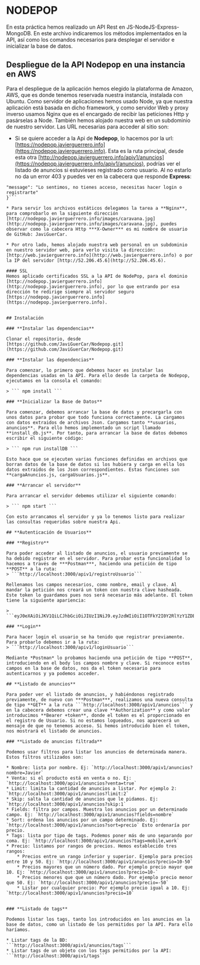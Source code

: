 # NODEPOP

En esta práctica hemos realizado un API Rest en JS-NodeJS-Express-MongoDB. En este archivo indicaremos los métodos implementados en la API, así como los comandos necesarios para desplegar el servidor e inicializar la base de datos.

## Despliegue de la API Nodepop en una instancia en AWS
Para el despliegue de la aplicación hemos elegido la plataforma de Amazon, AWS, que es donde tenemos reservada nuestra instancia, instalada con Ubuntu. Como servidor de aplicaciones hemos usado Node, ya que nuestra aplicación está basada en dicho framework, y como servidor Web y proxy inverso usamos Nginx que es el encargado de recibir las peticiones Http y pasárselas a Node. También hemos alojado nuestra web en un subdominio de nuestro servidor. Las URL necesarias para acceder al sitio son:

* Si se quiere acceder a la Api de **Nodepop**, lo hacemos por la url: [https://nodepop.javierguerrero.info](https://nodepop.javierguerrero.info). Esta es la ruta principal, desde esta otra [http://nodepop.javierguerrero.info/apiv1/anuncios](https://nodepop.javierguerrero.info/apiv1/anuncios), podrías ver el listado de anuncios si estuvieses registrado como usuario. Al no estarlo no da un error 403 y puedes ver en la cabecera que responde **Express**: 
```{
"message": "Lo sentimos, no tienes acceso, necesitas hacer login o registrarte"
}```

* Para servir los archivos estáticos delegamos la tarea a **Nginx**, para comprobarlo en la siguiente dirección [http://nodepop.javierguerrero.info/images/caravana.jpg](http://nodepop.javierguerrero.info/images/caravana.jpg), puedes observar como la cabecera Http ***X-Owner*** es mi nombre de usuario de GitHub: JaviGuerCar.

* Por otro lado, hemos alojado nuestra web personal en un subdominio en nuestro servidor web, para verlo visita la dirección: [http://web.javierguerrero.info](http://web.javierguerrero.info) o por la IP del servidor [http://52.206.45.6](http://52.206.45.6).

#### SSL
Hemos aplicado certificados SSL a la API de NodePop, para el dominio [http://nodepop.javierguerrero.info](http://nodepop.javierguerrero.info), por lo que entrando por esa dirección te redirige siempre al servidor seguro [https://nodepop.javierguerrero.info](https://nodepop.javierguerrero.info).


## Instalación

### **Instalar las dependencias**

Clonar el repositorio, desde [https://github.com/JaviGuerCar/Nodepop.git](https://github.com/JaviGuerCar/Nodepop.git)

### **Instalar las dependencias**

Para comenzar, lo primero que debemos hacer es instalar las dependencias usadas en la API. Para ello desde la carpeta de Nodepop, ejecutamos en la consola el comando:

> ``` npm install ```

### **Inicializar la Base de Datos**

Para comenzar, debemos arrancar la base de datos y precargarla con unos datos para probar que todo funciona correctamente. La cargamos con datos extraidos de archivos Json. Cargamos tanto **usuarios, anuncios**. Para ello hemos implementado un script llamado **install_db.js**. Por tanto, para arrancar la base de datos debemos escribir el siguiente código:

> ``` npm run installDB ```

Esto hace que se ejecuten varias funciones definidas en archivos que borran datos de la base de datos si los hubiera y carga en ella los datos extraidos de los Json correspondientes. Estas funciones son **cargaAnuncios.js, cargaUsuarios.js**.

### **Arrancar el servidor**

Para arrancar el servidor debemos utilizar el siguiente comando:

> ``` npm start ```

Con esto arrancamos el servidor y ya lo tenemos listo para realizar las consultas requeridas sobre nuestra Api.

## **Autenticación de Usuarios**

### **Registro**

Para poder acceder al listado de anuncios, el usuario previamente se ha debido registrar en el servidor. Para probar esta funcionalidad lo hacemos a través de ***Postman***, haciendo una petición de tipo **POST** a la ruta: 
> ```http://localhost:3000/apiv1/registroUsuario```

Rellenamos los campos necesarios, como nombre, email y clave. Al mandar la petición nos creará un token con nuestra clave hasheada. Este token lo guardamos pues nos será necesario más adelante. El token tiene la siguiente apariencia: 

> ```eyJ0eXAiOiJKV1QiLCJhbGciOiJIUzI1NiJ9.eyJzdWIiOiI1OTFkY2I0Y2RlYzY1ZDEyZjVkNzhiZWUiLCJpYXQiOjE0OTUxMjQ4MTIsImV4cCI6MTQ5NjMzNDQxMn0.JtAABjc5CIp92MqfkT90wfRPlckYQ_A2s_DgD6FgFoQ```

### **Login**

Para hacer login el usuario se ha tenido que registrar previamente. Para probarlo debemos ir a la ruta:
> ```http://localhost:3000/apiv1/loginUsuario```

Mediante *Postman* lo probamos haciendo una petición de tipo **POST**, introduciendo en el body los campos nombre y clave. Si reconoce estos campos en la base de datos, nos da el token necesario para autenticarnos y ya podemos acceder.

## **Listado de anuncios**

Para poder ver el listado de anuncios, y habiéndonos registrado previamente, de nuevo con ***Postman***, realizamos una nueva consulta de tipo **GET** a la ruta ```http://localhost:3000/apiv1/anuncios``` y en la cabecera debemos crear una clave **Authorization** y como valor introducimos **Bearer +token**, donde el token es el proporcionado en el registro de Usuario. Si no estamos logueados, nos aparecerá un mensaje de que no tenemos acceso. Si hemos introducido bien el token, nos mostrará el listado de anuncios.

### **Listado de anuncios filtrada**

Podemos usar filtros para listar los anuncios de determinada manera. Estos filtros utilizados son:

* Nombre: lista por nombre. Ej: `http://localhost:3000/apiv1/anuncios?nombre=Javier`
* Venta: si el producto está en venta o no. Ej: `http://localhost:3000/apiv1/anuncios?venta=true`
* Limit: limita la cantidad de anuncios a listar. Por ejemplo 2: `http://localhost:3000/apiv1/anuncios?limit:2`
* Skip: salta la cantidad de anuncios que le pidamos. Ej: `http://localhost:3000/apiv1/anuncios?skip:1`
* Fields: filtra por campos. Muestra los anuncios por un determinado campo. Ej: `http://localhost:3000/apiv1/anuncios?fields=nombre`
* Sort: ordena los anuncios por un campo determinado. Ej: `http://localhost:3000/apiv1/anuncios?sort=precio` Esto ordenaría por precio.
* Tags: lista por tipo de tags. Podemos poner más de uno separando por coma. Ej: `http://localhost:3000/apiv1/anuncios?tags=mobile,work`
* Precio: listamos por rangos de precios. Hemos establecido tres rangos:
	* Precios entre un rango inferior y superior. Ejemplo para precios entre 10 y 50. Ej: `http://localhost:3000/apiv1/anuncios?precio=10-50`
	* Precios mayores que un número dado. Por ejemplo precio mayor que 10. Ej: `http://localhost:3000/apiv1/anuncios?precio=10-`
	* Precios menores que que un número dado. Por ejemplo precio menor que 50. Ej: `http://localhost:3000/apiv1/anuncios?precio=-50`
	* Listar por cualquier precio: Por ejemplo precio igual a 10. Ej: `http://localhost:3000/apiv1/anuncios?precio=10`


### **Listado de tags**

Podemos listar los tags, tanto los introducidos en los anuncios en la base de datos, como un listado de los permitidos por la API. Para ello haríamos.

* Listar tags de la BD: ```http://localhost:3000/apiv1/anuncios/tags```
* Listar tags de un objeto con los tags permitidos por la API: ```http://localhost:3000/apiv1/tags```
